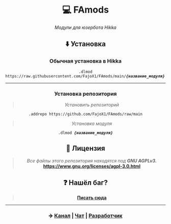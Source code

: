 <div align="center">

# 💻 FAmods

<i>Модули для юзербота Hikka</i>

## ⬇️ Установка

### Обычная установка в Hikka
<pre><code>.dlmod https://raw.githubusercontent.com/FajoX1/FAmods/main/<b><i>{название_модуля}</i></b>.py</code></pre>
<hr>

### Установка репозитория
> <i>Установить репозиторий</i>
<pre><code>.addrepo https://github.com/FajoX1/FAmods/raw/main</code></pre>
> <i>Установка модуля</i>
<pre><code>.dlmod <b><i>{название_модуля}</i></b></code></pre>

<div align="center">

## 📝 Лицензия

</div>

> <i>Все файлы этого репозитория находятся под <b>GNU AGPLv3.</b></i><br>
> <b>https://www.gnu.org/licenses/agpl-3.0.html</b>

## ❓ Нашёл баг?
> <b><a href="https://t.me/vecax">Писать сюда</a></b>

<hr>

### ✈️ <a href="https://t.me/famods">Канал</a> | <a href="https://t.me/FaModsChat">Чат</a> | <a href="https://t.me/fajox">Разработчик</a> 

</div>
